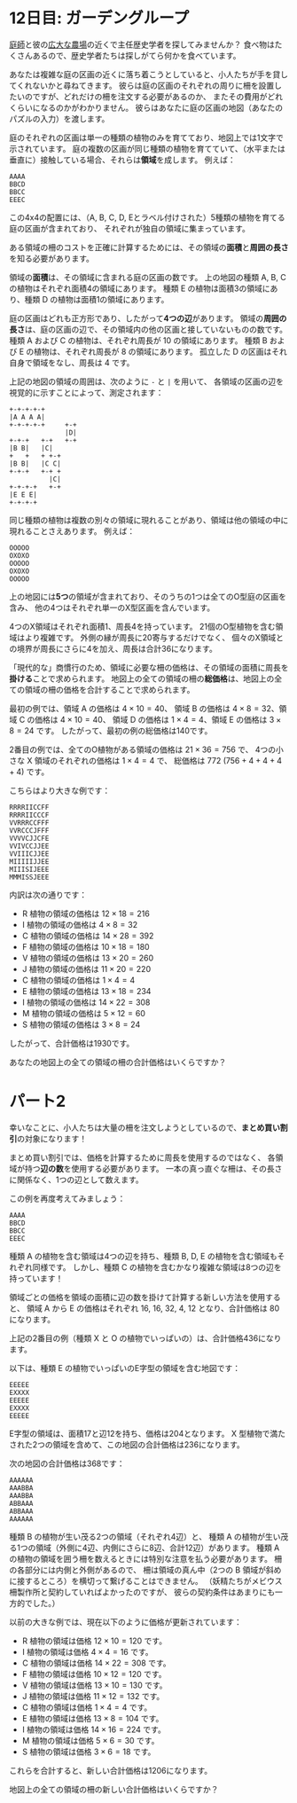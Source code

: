 # 12日目: ガーデングループ

[庭師](../2023/day5.md)と彼の[広大な農場](../2023/day21.md)の近くで主任歴史学者を探してみませんか？
食べ物はたくさんあるので、歴史学者たちは探しがてら何かを食べています。

あなたは複雑な庭の区画の近くに落ち着こうとしていると、小人たちが手を貸してくれないかと尋ねてきます。
彼らは庭の区画のそれぞれの周りに柵を設置したいのですが、どれだけの柵を注文する必要があるのか、
またその費用がどれくらいになるのかがわかりません。
彼らはあなたに庭の区画の地図（あなたのパズルの入力）を渡します。

庭のそれぞれの区画は単一の種類の植物のみを育てており、地図上では1文字で示されています。
庭の複数の区画が同じ種類の植物を育てていて、（水平または垂直に）接触している場合、それらは**領域**を成します。
例えば：

```
AAAA
BBCD
BBCC
EEEC
```

この4x4の配置には、（A, B, C, D, Eとラベル付けされた）5種類の植物を育てる庭の区画が含まれており、
それぞれが独自の領域に集まっています。

ある領域の柵のコストを正確に計算するためには、その領域の**面積**と**周囲の長さ**を知る必要があります。

領域の**面積**は、その領域に含まれる庭の区画の数です。
上の地図の種類 A, B, C の植物はそれぞれ面積4の領域にあります。
種類 E の植物は面積3の領域にあり、種類 D の植物は面積1の領域にあります。

庭の区画はどれも正方形であり、したがって**4つの辺**があります。
領域の**周囲の長さ**は、庭の区画の辺で、その領域内の他の区画と接していないものの数です。
種類 A および C の植物は、それぞれ周長が 10 の領域にあります。
種類 B および E の植物は、それぞれ周長が 8 の領域にあります。
孤立した D の区画はそれ自身で領域をなし、周長は 4 です。

上記の地図の領域の周囲は、次のように `-` と `|` を用いて、
各領域の区画の辺を視覚的に示すことによって、測定されます：

```
+-+-+-+-+
|A A A A|
+-+-+-+-+     +-+
              |D|
+-+-+   +-+   +-+
|B B|   |C|
+   +   + +-+
|B B|   |C C|
+-+-+   +-+ +
          |C|
+-+-+-+   +-+
|E E E|
+-+-+-+
```

同じ種類の植物は複数の別々の領域に現れることがあり、領域は他の領域の中に現れることさえあります。
例えば：

```
OOOOO
OXOXO
OOOOO
OXOXO
OOOOO
```

上の地図には**5つ**の領域が含まれており、そのうちの1つは全てのO型庭の区画を含み、
他の4つはそれぞれ単一のX型区画を含んでいます。

4つのX領域はそれぞれ面積1、周長4を持っています。
21個のO型植物を含む領域はより複雑です。
外側の縁が周長に20寄与するだけでなく、
個々のX領域との境界が周長にさらに4を加え、周長は合計36になります。

「現代的な」商慣行のため、領域に必要な柵の価格は、その領域の面積に周長を**掛ける**ことで求められます。
地図上の全ての領域の柵の**総価格**は、地図上の全ての領域の柵の価格を合計することで求められます。

最初の例では、領域 A の価格は $4 \times 10 = 40$、
領域 B の価格は $4 \times 8 = 32$、領域 C の価格は $4 \times 10 = 40$、
領域 D の価格は $1 \times 4 = 4$、領域 E の価格は $3 \times 8 = 24$ です。
したがって、最初の例の総価格は140です。

2番目の例では、全てのO植物がある領域の価格は $21 \times 36 = 756$ で、
4つの小さな X 領域のそれぞれの価格は $1 \times 4 = 4$ で、
総価格は 772 $(756 + 4 + 4 + 4 + 4)$ です。

こちらはより大きな例です：

```
RRRRIICCFF
RRRRIICCCF
VVRRRCCFFF
VVRCCCJFFF
VVVVCJJCFE
VVIVCCJJEE
VVIIICJJEE
MIIIIIJJEE
MIIISIJEEE
MMMISSJEEE
```

内訳は次の通りです：

- R 植物の領域の価格は $12 \times 18 = 216$
- I 植物の領域の価格は $4 \times 8 = 32$
- C 植物の領域の価格は $14 \times 28 = 392$
- F 植物の領域の価格は $10 \times 18 = 180$
- V 植物の領域の価格は $13 \times 20 = 260$
- J 植物の領域の価格は $11 \times 20 = 220$
- C 植物の領域の価格は $1 \times 4 = 4$
- E 植物の領域の価格は $13 \times 18 = 234$
- I 植物の領域の価格は $14 \times 22 = 308$
- M 植物の領域の価格は $5 \times 12 = 60$
- S 植物の領域の価格は $3 \times 8 = 24$

したがって、合計価格は1930です。

あなたの地図上の全ての領域の柵の合計価格はいくらですか？

# パート2

幸いなことに、小人たちは大量の柵を注文しようとしているので、**まとめ買い割引**の対象になります！

まとめ買い割引では、価格を計算するために周長を使用するのではなく、
各領域が持つ**辺の数**を使用する必要があります。
一本の真っ直ぐな柵は、その長さに関係なく、1つの辺として数えます。

この例を再度考えてみましょう：

```
AAAA
BBCD
BBCC
EEEC
```

種類 A の植物を含む領域は4つの辺を持ち、種類 B, D, E の植物を含む領域もそれぞれ同様です。
しかし、種類 C の植物を含むかなり複雑な領域は8つの辺を持っています！

領域ごとの価格を領域の面積に辺の数を掛けて計算する新しい方法を使用すると、
領域 A から E の価格はそれぞれ 16, 16, 32, 4, 12 となり、合計価格は 80 になります。

上記の2番目の例（種類 X と O の植物でいっぱいの）は、合計価格436になります。

以下は、種類 E の植物でいっぱいのE字型の領域を含む地図です：

```
EEEEE
EXXXX
EEEEE
EXXXX
EEEEE
```

E字型の領域は、面積17と辺12を持ち、価格は204となります。
X 型植物で満たされた2つの領域を含めて、この地図の合計価格は236になります。

次の地図の合計価格は368です：

```
AAAAAA
AAABBA
AAABBA
ABBAAA
ABBAAA
AAAAAA
```

種類 B の植物が生い茂る2つの領域（それぞれ4辺）と、
種類 A の植物が生い茂る1つの領域（外側に4辺、内側にさらに8辺、合計12辺）があります。
種類 A の植物の領域を囲う柵を数えるときには特別な注意を払う必要があります。
柵の各部分には内側と外側があるので、
柵は領域の真ん中（2つの B 領域が斜めに接するところ）を横切って繋げることはできません。
（妖精たちがメビウス柵製作所と契約していればよかったのですが、
彼らの契約条件はあまりにも一方的でした。）

以前の大きな例では、現在以下のように価格が更新されています：

- R 植物の領域は価格 $12 \times 10 = 120$ です。
- I 植物の領域は価格 $4 \times 4 = 16$ です。
- C 植物の領域は価格 $14 \times 22 = 308$ です。
- F 植物の領域は価格 $10 \times 12 = 120$ です。
- V 植物の領域は価格 $13 \times 10 = 130$ です。
- J 植物の領域は価格 $11 \times 12 = 132$ です。
- C 植物の領域は価格 $1 \times 4 = 4$ です。
- E 植物の領域は価格 $13 \times 8 = 104$ です。
- I 植物の領域は価格 $14 \times 16 = 224$ です。
- M 植物の領域は価格 $5 \times 6 = 30$ です。
- S 植物の領域は価格 $3 \times 6 = 18$ です。

これらを合計すると、新しい合計価格は1206になります。

地図上の全ての領域の柵の新しい合計価格はいくらですか？
